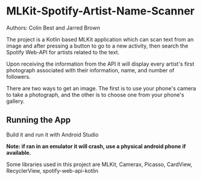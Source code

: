 # MLKit-Spotify-Artist-Name-Scanner

Authors: Colin Best and Jarred Brown


The project is a Kotlin based MLKit application which can scan text from an image and after pressing a button to go to a new activity, then search the Spotify Web-API for artists related to the text. 

Upon receiving the information from the API it will display every artist's first photograph associated with their information, name, and number of followers.

There are two ways to get an image. The first is to use your phone's camera to take a photograph, and the other is to choose one from your phone's gallery.

## Running the App

Build it and run it with Android Studio

**Note: if ran in an emulator it will crash, use a physical android phone if available.**

Some libraries used in this project are MLKit, Camerax, Picasso, CardView, RecyclerView, spotify-web-api-kotlin

